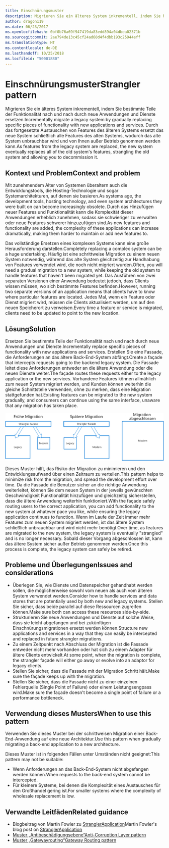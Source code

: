 ```yaml
---
title: Einschnürungsmuster
description: Migrieren Sie ein älteres System inkrementell, indem Sie bestimmte Teile der Funktionalität nach und nach durch neue Anwendungen und Dienste ersetzen.
author: dragon119
ms.date: 06/23/2017
ms.openlocfilehash: 0bf0b76a69f947419da83edd894a04dbea02371b
ms.sourcegitcommit: 2ae794de13c45cf24ad60d4f4dbb193c25944eff
ms.translationtype: HT
ms.contentlocale: de-DE
ms.lasthandoff: 10/25/2018
ms.locfileid: "50001880"
---
```

# <a name="strangler-pattern"></a><span data-ttu-id="f474c-103">Einschnürungsmuster</span><span class="sxs-lookup"><span data-stu-id="f474c-103">Strangler pattern</span></span>

<span data-ttu-id="f474c-104">Migrieren Sie ein älteres System inkrementell, indem Sie bestimmte Teile der Funktionalität nach und nach durch neue Anwendungen und Dienste ersetzen.</span><span class="sxs-lookup"><span data-stu-id="f474c-104">Incrementally migrate a legacy system by gradually replacing specific pieces of functionality with new applications and services.</span></span> <span data-ttu-id="f474c-105">Durch das fortgesetzte Austauschen von Features des älteren Systems ersetzt das neue System schließlich alle Features des alten Systems, wodurch das alte System unbrauchbar wird und von Ihnen außer Betrieb genommen werden kann.</span><span class="sxs-lookup"><span data-stu-id="f474c-105">As features from the legacy system are replaced, the new system eventually replaces all of the old system's features, strangling the old system and allowing you to decommission it.</span></span> 

## <a name="context-and-problem"></a><span data-ttu-id="f474c-106">Kontext und Problem</span><span class="sxs-lookup"><span data-stu-id="f474c-106">Context and problem</span></span>

<span data-ttu-id="f474c-107">Mit zunehmendem Alter von Systemen überaltern auch die Entwicklungstools, die Hosting-Technologie und sogar Systemarchitekturen, auf denen sie basieren.</span><span class="sxs-lookup"><span data-stu-id="f474c-107">As systems age, the development tools, hosting technology, and even system architectures they were built on can become increasingly obsolete.</span></span> <span data-ttu-id="f474c-108">Durch das Hinzufügen neuer Features und Funktionalität kann die Komplexität dieser Anwendungen erheblich zunehmen, sodass sie schwieriger zu verwalten oder neue Features schwerer hinzuzufügen sind.</span><span class="sxs-lookup"><span data-stu-id="f474c-108">As new features and functionality are added, the complexity of these applications can increase dramatically, making them harder to maintain or add new features to.</span></span>

<span data-ttu-id="f474c-109">Das vollständige Ersetzen eines komplexen Systems kann eine große Herausforderung darstellen.</span><span class="sxs-lookup"><span data-stu-id="f474c-109">Completely replacing a complex system can be a huge undertaking.</span></span> <span data-ttu-id="f474c-110">Häufig ist eine schrittweise Migration zu einem neuen System notwendig, während das alte System gleichzeitig zur Handhabung von Features verwendet wird, die noch nicht migriert wurden.</span><span class="sxs-lookup"><span data-stu-id="f474c-110">Often, you will need a gradual migration to a new system, while keeping the old system to handle features that haven't been migrated yet.</span></span> <span data-ttu-id="f474c-111">Das Ausführen von zwei separaten Versionen einer Anwendung bedeutet jedoch, dass Clients wissen müssen, wo sich bestimmte Features befinden.</span><span class="sxs-lookup"><span data-stu-id="f474c-111">However, running two separate versions of an application means that clients have to know where particular features are located.</span></span> <span data-ttu-id="f474c-112">Jedes Mal, wenn ein Feature oder Dienst migriert wird, müssen die Clients aktualisiert werden, um auf den neuen Speicherort zu verweisen.</span><span class="sxs-lookup"><span data-stu-id="f474c-112">Every time a feature or service is migrated, clients need to be updated to point to the new location.</span></span>

## <a name="solution"></a><span data-ttu-id="f474c-113">Lösung</span><span class="sxs-lookup"><span data-stu-id="f474c-113">Solution</span></span>

<span data-ttu-id="f474c-114">Ersetzen Sie bestimmte Teile der Funktionalität nach und nach durch neue Anwendungen und Dienste.</span><span class="sxs-lookup"><span data-stu-id="f474c-114">Incrementally replace specific pieces of functionality with new applications and services.</span></span> <span data-ttu-id="f474c-115">Erstellen Sie eine Fassade, die Anforderungen an das ältere Back-End-System abfängt.</span><span class="sxs-lookup"><span data-stu-id="f474c-115">Create a façade that intercepts requests going to the backend legacy system.</span></span> <span data-ttu-id="f474c-116">Die Fassade leitet diese Anforderungen entweder an die ältere Anwendung oder die neuen Dienste weiter.</span><span class="sxs-lookup"><span data-stu-id="f474c-116">The façade routes these requests either to the legacy application or the new services.</span></span> <span data-ttu-id="f474c-117">Vorhandene Features können allmählich zum neuen System migriert werden, und Kunden können weiterhin die gleiche Schnittstelle verwenden, ohne zu merken, dass eine Migration stattgefunden hat.</span><span class="sxs-lookup"><span data-stu-id="f474c-117">Existing features can be migrated to the new system gradually, and consumers can continue using the same interface, unaware that any migration has taken place.</span></span>

![](./_images/strangler.png)  

<span data-ttu-id="f474c-118">Dieses Muster hilft, das Risiko der Migration zu minimieren und den Entwicklungsaufwand über einen Zeitraum zu verteilen.</span><span class="sxs-lookup"><span data-stu-id="f474c-118">This pattern helps to minimize risk from the migration, and spread the development effort over time.</span></span> <span data-ttu-id="f474c-119">Da die Fassade die Benutzer sicher an die richtige Anwendung weiterleitet, können Sie dem neuen System in der jeweils gewünschten Geschwindigkeit Funktionalität hinzufügen und gleichzeitig sicherstellen, dass die ältere Anwendung weiterhin funktioniert.</span><span class="sxs-lookup"><span data-stu-id="f474c-119">With the façade safely routing users to the correct application, you can add functionality to the new system at whatever pace you like, while ensuring the legacy application continues to function.</span></span> <span data-ttu-id="f474c-120">Wenn im Laufe der Zeit immer mehr Features zum neuen System migriert werden, ist das ältere System schließlich unbrauchbar und wird nicht mehr benötigt.</span><span class="sxs-lookup"><span data-stu-id="f474c-120">Over time, as features are migrated to the new system, the legacy system is eventually "strangled" and is no longer necessary.</span></span> <span data-ttu-id="f474c-121">Sobald dieser Vorgang abgeschlossen ist, kann das ältere System sicher außer Betrieb genommen werden.</span><span class="sxs-lookup"><span data-stu-id="f474c-121">Once this process is complete, the legacy system can safely be retired.</span></span>

## <a name="issues-and-considerations"></a><span data-ttu-id="f474c-122">Probleme und Überlegungen</span><span class="sxs-lookup"><span data-stu-id="f474c-122">Issues and considerations</span></span>

- <span data-ttu-id="f474c-123">Überlegen Sie, wie Dienste und Datenspeicher gehandhabt werden sollen, die möglicherweise sowohl vom neuen als auch vom älteren System verwendet werden.</span><span class="sxs-lookup"><span data-stu-id="f474c-123">Consider how to handle services and data stores that are potentially used by both new and legacy systems.</span></span> <span data-ttu-id="f474c-124">Stellen Sie sicher, dass beide parallel auf diese Ressourcen zugreifen können.</span><span class="sxs-lookup"><span data-stu-id="f474c-124">Make sure both can access these resources side-by-side.</span></span>
- <span data-ttu-id="f474c-125">Strukturieren Sie neue Anwendungen und Dienste auf solche Weise, dass sie leicht abgefangen und bei zukünftigen Einschnürungsmigrationen ersetzt werden können.</span><span class="sxs-lookup"><span data-stu-id="f474c-125">Structure new applications and services in a way that they can easily be intercepted and replaced in future strangler migrations.</span></span>
- <span data-ttu-id="f474c-126">Zu einem Zeitpunkt nach Abschluss der Migration ist die Fassade entweder nicht mehr vorhanden oder hat sich zu einem Adapter für ältere Clients entwickelt.</span><span class="sxs-lookup"><span data-stu-id="f474c-126">At some point, when the migration is complete, the strangler façade will either go away or evolve into an adaptor for legacy clients.</span></span>
- <span data-ttu-id="f474c-127">Stellen Sie sicher, dass die Fassade mit der Migration Schritt hält.</span><span class="sxs-lookup"><span data-stu-id="f474c-127">Make sure the façade keeps up with the migration.</span></span>
- <span data-ttu-id="f474c-128">Stellen Sie sicher, dass die Fassade nicht zu einer einzelnen Fehlerquelle (Single Point of Failure) oder einem Leistungsengpass wird.</span><span class="sxs-lookup"><span data-stu-id="f474c-128">Make sure the façade doesn't become a single point of failure or a performance bottleneck.</span></span>

## <a name="when-to-use-this-pattern"></a><span data-ttu-id="f474c-129">Verwendung dieses Musters</span><span class="sxs-lookup"><span data-stu-id="f474c-129">When to use this pattern</span></span>

<span data-ttu-id="f474c-130">Verwenden Sie dieses Muster bei der schrittweisen Migration einer Back-End-Anwendung auf eine neue Architektur.</span><span class="sxs-lookup"><span data-stu-id="f474c-130">Use this pattern when gradually migrating a back-end application to a new architecture.</span></span>

<span data-ttu-id="f474c-131">Dieses Muster ist in folgenden Fällen unter Umständen nicht geeignet:</span><span class="sxs-lookup"><span data-stu-id="f474c-131">This pattern may not be suitable:</span></span>

- <span data-ttu-id="f474c-132">Wenn Anforderungen an das Back-End-System nicht abgefangen werden können.</span><span class="sxs-lookup"><span data-stu-id="f474c-132">When requests to the back-end system cannot be intercepted.</span></span>
- <span data-ttu-id="f474c-133">Für kleinere Systeme, bei denen die Komplexität eines Austausches für den Großhandel gering ist.</span><span class="sxs-lookup"><span data-stu-id="f474c-133">For smaller systems where the complexity of wholesale replacement is low.</span></span>

## <a name="related-guidance"></a><span data-ttu-id="f474c-134">Verwandte Leitfäden</span><span class="sxs-lookup"><span data-stu-id="f474c-134">Related guidance</span></span>

- <span data-ttu-id="f474c-135">Blogbeitrag von Martin Fowler zu [StranglerApplication](https://www.martinfowler.com/bliki/StranglerApplication.html)</span><span class="sxs-lookup"><span data-stu-id="f474c-135">Martin Fowler's blog post on [StranglerApplication](https://www.martinfowler.com/bliki/StranglerApplication.html)</span></span>
- [<span data-ttu-id="f474c-136">Muster „Antibeschädigungsebene“</span><span class="sxs-lookup"><span data-stu-id="f474c-136">Anti-Corruption Layer pattern</span></span>](./anti-corruption-layer.md)
- [<span data-ttu-id="f474c-137">Muster „Gatewayrouting“</span><span class="sxs-lookup"><span data-stu-id="f474c-137">Gateway Routing pattern</span></span>](./gateway-routing.md)


 

